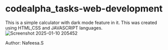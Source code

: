# codealpha_tasks-web-development
This is a simple calculator with dark mode feature in it.
This was created using HTML,CSS and JAVASCRIPT languages.
![Screenshot 2025-01-10 205452](https://github.com/user-attachments/assets/d4e2a556-be84-4a5d-800c-1f3fb0a1fca1)



Author: Nafeesa.S

